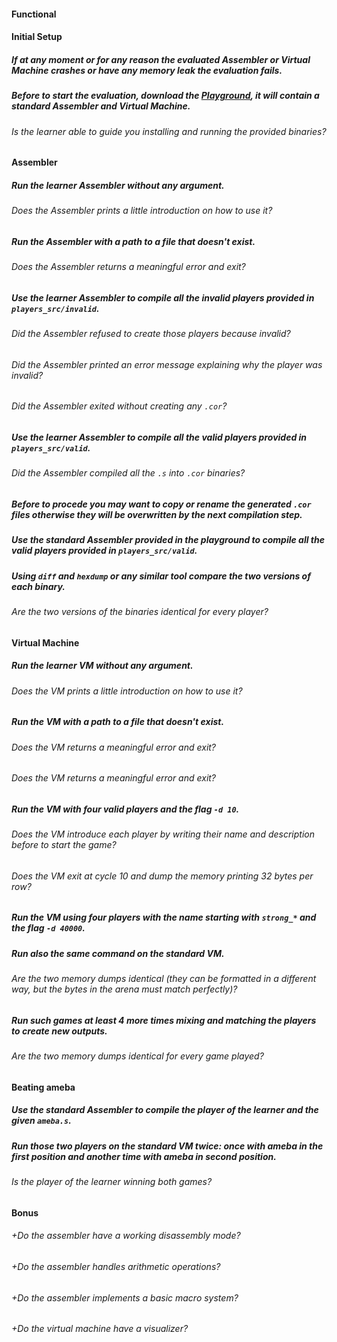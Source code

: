 #### Functional

#### Initial Setup

##### If at any moment or for any reason the evaluated Assembler or Virtual Machine crashes or have any memory leak the evaluation fails.

##### Before to start the evaluation, download the [Playground](), it will contain a standard Assembler and Virtual Machine.

###### Is the learner able to guide you installing and running the provided binaries?

#### Assembler

##### Run the learner Assembler without any argument.

###### Does the Assembler prints a little introduction on how to use it?

##### Run the Assembler with a path to a file that doesn't exist.

###### Does the Assembler returns a meaningful error and exit?

##### Use the learner Assembler to compile all the invalid players provided in `players_src/invalid`.

###### Did the Assembler refused to create those players because invalid?

###### Did the Assembler printed an error message explaining why the player was invalid?

###### Did the Assembler exited without creating any `.cor`?

##### Use the learner Assembler to compile all the valid players provided in `players_src/valid`.

###### Did the Assembler compiled all the `.s` into `.cor` binaries?

##### Before to procede you may want to copy or rename the generated `.cor` files otherwise they will be overwritten by the next compilation step.

##### Use the standard Assembler provided in the playground to compile all the valid players provided in `players_src/valid`.

##### Using `diff` and `hexdump` or any similar tool compare the two versions of each binary.

###### Are the two versions of the binaries identical for every player?

#### Virtual Machine

##### Run the learner VM without any argument.

###### Does the VM prints a little introduction on how to use it?

##### Run the VM with a path to a file that doesn't exist.

###### Does the VM returns a meaningful error and exit?

###### Does the VM returns a meaningful error and exit?

##### Run the VM with four valid players and the flag `-d 10`.

###### Does the VM introduce each player by writing their name and description before to start the game?

###### Does the VM exit at cycle 10 and dump the memory printing 32 bytes per row?

##### Run the VM using four players with the name starting with `strong_*` and the flag `-d 40000`.

##### Run also the same command on the standard VM.

###### Are the two memory dumps identical (they can be formatted in a different way, but the bytes in the arena must match perfectly)?

##### Run such games at least 4 more times mixing and matching the players to create new outputs.

###### Are the two memory dumps identical for every game played?

#### Beating ameba

##### Use the standard Assembler to compile the player of the learner and the given `ameba.s`.

##### Run those two players on the standard VM twice: once with ameba in the first position and another time with ameba in second position.

###### Is the player of the learner winning both games?

#### Bonus

###### +Do the assembler have a working disassembly mode?

###### +Do the assembler handles arithmetic operations?

###### +Do the assembler implements a basic macro system?

###### +Do the virtual machine have a visualizer?
